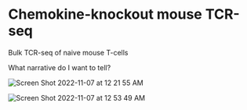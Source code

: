 # Chemokine-knockout mouse TCR-seq
Bulk TCR-seq of naive mouse T-cells


What narrative do I want to tell? 

![Screen Shot 2022-11-07 at 12 21 55 AM](https://user-images.githubusercontent.com/98127654/200244113-d02c6132-be8d-4635-9a33-09e48c8fe951.png)


![Screen Shot 2022-11-07 at 12 53 49 AM](https://user-images.githubusercontent.com/98127654/200244058-642470f6-16ab-4d35-9caa-0c7ed5a604e9.png)
